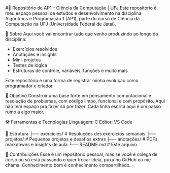 #🚀 Repositório de AP1 – Ciência da Computação | UFJ
Este repositório é meu espaço pessoal de estudos e desenvolvimento na disciplina Algoritmos e Programação 1 (AP1), parte do curso de Ciência da Computação na UFJ (Universidade Federal de Jataí).

📌 Sobre
Aqui você vai encontrar tudo que venho produzindo ao longo da disciplina:
- Exercícios resolvidos
- Anotações e insights
- Mini-projetos
- Testes de lógica
- Estruturas de controle, variáveis, funções e muito mais

Este repositório é uma forma de registrar minha evolução como programador e criador.

🧠 Objetivo
Construir uma base forte em pensamento computacional e resolução de problemas, com código limpo, funcional e com propósito. Aqui não tem espaço pra fazer só por fazer. Cada linha escrita aqui é um passo rumo a algo maior.

🛠️ Ferramentas e Tecnologias
Linguagem: C
Editor: VS Code

🚧 Estrutura
├── exercicios/         # Resoluções dos exercícios semanais
├── projetos/           # Pequenos projetos e desafios extras
├── anotações/          # PDFs, markdowns e insights de aula
└── README.md           # Este arquivo

🤝 Contribuições
Esse é um repositório pessoal, mas se você é colega de curso ou só está passando e quer trocar ideia, puxa no GitHub ou me chama. Conhecimento bom é conhecimento compartilhado.

